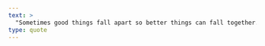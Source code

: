 ```yaml
---
text: >
  "Sometimes good things fall apart so better things can fall together." - Marilyn Monroe
type: quote
---
```

